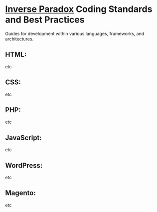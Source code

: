 # [Inverse Paradox][ip] Coding Standards and Best Practices

Guides for development within various languages, frameworks, and architectures.


## HTML:

etc

## CSS:

etc

## PHP:

etc

## JavaScript:

etc

## WordPress:

etc

## Magento:

etc

[ip]: http://www.inverseparadox.com/
